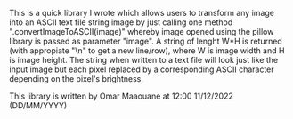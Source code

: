 This is a quick library I wrote which allows users to transform any image into an ASCII text file string image by just calling one method 
".convertImageToASCII(image)" whereby image opened using the pillow library is passed as parameter "image". A string of lenght W*H is returned
(with appropiate "\n" to get a new line/row), where W is image width and H is image height. The string when written to a text file will look
just like the input image but each pixel replaced by a corresponding ASCII character depending on the pixel's brightness.

This library is written by Omar Maaouane at 12:00 11/12/2022 (DD/MM/YYYY)